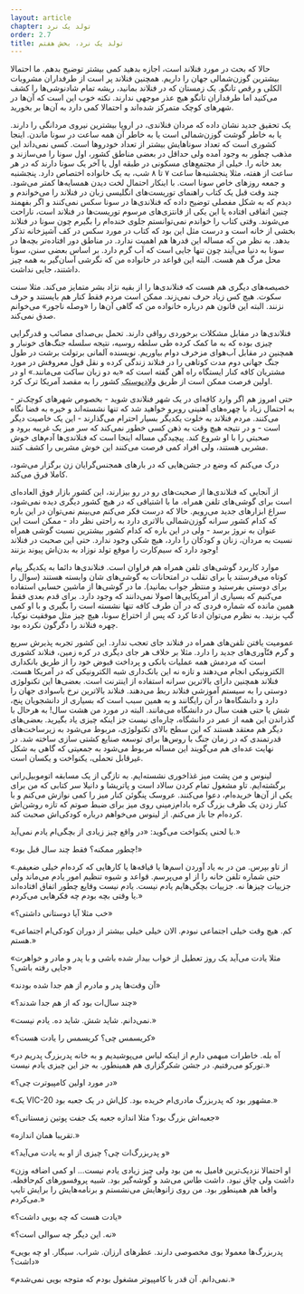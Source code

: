 ```yaml
---
layout: article
chapter: تولد یک نرد
order: 2.7
title: تولد یک نرد، بخش هفتم
---
```



حالا که بحث در مورد فنلاند است، اجازه بدهید کمی بیشتر توضیح بدهم. ما احتمالا بیشترین گوزن‌شمالی جهان را داریم. همچنین فنلاند پر است از طرفداران مشروبات الکلی و رقص تانگو. یک زمستان که در فنلاند بمانید، ریشه تمام شادنوشی‌ها را کشف می‌کنید اما طرفداران تانگو هیچ عذر موجهی ندارند. نکته خوب این است که آن‌ها در شهرهای کوچک متمرکز شده‌اند و احتمالا کمی دارد به آن‌ها بر بخورید. 

یک تحقیق جدید نشان داده که مردان فنلاندی، در اروپا بیشترین نیروی مردانگی را دارند. یا به خاطر گوشت گوزن‌شمالی است یا به خاطر آن همه ساعت در سونا ماندن. اینجا کشوری است که تعداد سوناهایش بیشتر از تعداد خودروها است. کسی نمی‌داند این مذهب چطور به وجود آمده ولی حداقل در بعضی مناطق کشور، اول سونا را می‌سازند و بعد خانه را. خیلی از مجتمع‌های مسکونی در طبقه اول یا آخر یک سونا دارند که در هر ساعت از هفته، مثلا پنجشنبه‌ها ساعت ۷ تا ۸ شب، به یک خانواده اختصاص دارد. پنجشنبه و جمعه روزهای خاص سونا است. با اینکار احتمال لخت دیدن همسایه‌ها کمتر می‌شود. چند وقت قبل یک کتاب راهنمای توریست‌های انگلیسی زبان در فنلاند را می‌خواندم و دیدم که به شکل مفصلی توضیح داده که فنلاندی‌ها در سونا سکس نمی‌کنند و اگر بفهمند چنین اتفاقی افتاده یا این یکی از فانتزی‌های مرسوم توریست‌ها در فنلاند است، ناراحت می‌شوند. وقتی کتاب را خواندم نمی‌توانستم جلوی خنده‌ام را بگیرم چون سونا در فنلاند بخشی از خانه است و درست مثل این بود که کتاب در مورد سکس در کف آشپزخانه تذکر بدهد. به نظر من که مساله این قدرها هم اهمیت ندارد. در مناطق دور افتاده‌تر بچه‌ها در سونا به دنیا می‌آیند چون تنها جایی است که آب گرم دارد. بر اساس بعضی سنن، سونا محل مرگ هم هست. البته این قواعد در خانواده من که نگرشی آسان‌گیر به همه چیز داشتند، جایی نداشت. 

خصیصه‌های دیگری هم هست که فنلاندی‌ها را از بقیه نژاد بشر متمایز می‌کند. مثلا سنت سکوت. هیچ کس زیاد حرف نمی‌زند. ممکن است مردم فقط کنار هم بایستند و حرف نزنند. البته این قانون هم درباره خانواده من که گاهی آن‌ها را «وصله ناجور» می‌خوانم صدق نمی‌کند. 

فنلاندی‌ها در مقابل مشکلات برخوردی رواقی‌ دارند. تحمل بی‌صدای مصائب و قدرگرایی چیزی بوده که به ما کمک کرده طی سلطه روسیه، نتیجه سلسله جنگ‌های خونبار و همچنین در مقابل آب‌هوای مزخرف دوام بیاوریم. نویسنده آلمانی برتولت برشت در طول جنگ جهانی دوم مدت کوتاهی را در فنلاند زندگی کرده و نقل قول معروفش در مورد مشتریان کافه کنار ایستگاه راه آهن گفته است که «به دو زبان ساکت می‌مانند.» او در اولین فرصت ممکن است از طریق <abbr title=" Vlodivostock">ولادیوستک</abbr > کشور را به مقصد آمریکا ترک کرد. 

حتی امروز هم اگر وارد کافه‌ای در یک شهر فنلاندی شوید - بخصوص شهرهای کوچک‌تر - به احتمال زیاد با چهره‌های آهنینی روبرو خواهید شد که تنها نشسته‌اند و خیره به فضا نگاه می‌کنند. مردم فنلاند به خلوت یکدیگر بسیار احترام می‌گذارند - این یک خاصیت دیگر است - و در نتیجه هیچ‌ وقت به ذهن کسی خطور نمی‌کند که سر میز یک غریبه برود و صحبتی را با او شروع کند. پیچیدگی مساله اینجا است که فنلاندی‌ها آدم‌های خوش مشربی هستند، ولی افراد کمی فرصت می‌کنند این خوش مشربی را کشف کنند. 

درک می‌کنم که وضع در جشن‌هایی که در بارهای همجنس‌گرایان زن برگزار می‌شود، کاملا فرق می‌کند. 

از آنجایی که فنلاندی‌ها از صحبت‌های رو در رو بیزارند، این کشور بازار فوق العاده‌ای است برای گوشی‌های تلفن همراه. ما با اشتیاقی که در هیچ کشور دیگری دیده نمی‌شود، سراغ ابزارهای جدید می‌رویم. حالا که درست فکر می‌کنم می‌بینم نمی‌توان در این باره که کدام کشور سرانه گوزن‌شمالی بالاتری دارد به راحتی نظر داد - ممکن است این عنوان به نروژ برسد - ولی در این باره که کدام کشور بیشترین نسبت گوشی همراه نسبت به مردان، زنان و کودکان را دارد، هیچ شکی وجود ندارد. حتی این صحبت در فنلاند وجود دارد که سیم‌کارت را موقع تولد نوزاد به بدن‌اش پیوند بزنند!

موارد کاربرد گوشی‌های تلفن همراه هم فراوان است. فنلاندی‌ها دائما به یکدیگر پیام کوتاه می‌فرستند یا برای تقلب در امتحانات به گوشی‌های شان وابسته هستند (سوال را برای دوستی بفرستید و منتظر جواب بمانید). ما در گوشی‌ها از ماشین حسابی استفاده می‌کنیم که بسیاری از آمریکایی‌ها اصولا نمی‌دانند که وجود دارد. برای قدم بعدی فقط همین مانده که شماره فردی که در آن طرف کافه تنها نشسته‌ است را بگیری و با او کمی گپ بزنید. به نظرم می‌توان ادعا کرد که پس از اختراع سونا، هیچ چیز مثل موفقیت نوکیا، چهره فنلاند را دگرگون نکرده بود. 

عمومیت یافتن تلفن‌های همراه در فنلاند جای تعجب ندارد. این کشور تجربه پذیرش سریع و گرم فنّآوری‌های جدید را دارد. مثلا بر خلاف هر جای دیگری در کره زمین، فنلاند کشوری است که مردمش همه عملیات بانکی و پرداخت قبوض خود را از طریق بانکداری الکترونیکی انجام می‌دهند و تازه نه این بانک‌داری شبه الکترونیکی که در آمریکا هست. فنلاند همچنین دارای بالاترین سرانه استفاده از اینترنت است. بعضی‌ها این تکنولوژی دوستی را به سیستم آموزشی فنلاند ربط می‌دهند. فنلاند بالاترین نرخ باسوادی جهان را دارد و دانشگاه‌ها در آن رایگانند و به همین سبب است که بسیاری از دانشجویان پنج، شش یا حتی هفت سال در دانشگاه می‌مانند. البته در مورد من هشت سال! به هرحال با گذراندن این همه از عمر در دانشگاه، چاره‌ای نیست جز اینکه چیزی یاد بگیرید. بعضی‌های دیگر هم معتقد هستند که این سطح بالای تکنولوژی، مربوط می‌شود به زیرساخت‌های قدرتمندی که در زمان جنگ با روس‌ها برای توسعه صنایع کشتی‌ سازی ساخته شد. در نهایت عده‌ای هم می‌گویند این مساله مربوط می‌شود به جمعیتی که گاهی به شکل غیرقابل تحملی، یکنواخت و یکسان است. 


<div class="journal">

لینوس و من پشت میز غذاخوری نشسته‌ایم. به تازگی از یک مسابقه اتوموبیل‌رانی برگشته‌ایم. تاو مشغول تمام کردن سالاد است و پاتریشا و دانیلا سر کتابی که من برای یکی از آن‌ها خریده‌ام، دعوا می‌کنند. عروسک پنگوئن کنار میز را کمی نوازش می‌کنم و با کنار زدن یک ظرف بزرگ کره بادام‌زمینی روی میز برای ضبط صوتم که تازه روشن‌اش کرده‌ام جا باز می‌کنم. از لینوس می‌خواهم درباره کودکی‌اش صحبت کند. 

با لحنی یکنواخت می‌گوید: «در واقع چیز زیادی از بچگی‌ام یادم نمی‌آید.»

«چطور ممکنه؟ فقط چند سال قبل بود!»

«از تاو بپرس. من در به یاد آوردن اسم‌ها یا قیافه‌ها یا کارهایی که کرده‌ام خیلی ضعیفم. حتی شماره تلفن خانه را از او می‌پرسم. قواعد و شیوه تنظیم امور یادم می‌ماند ولی جزییات چیزها نه. جزییات بچگی‌هایم یادم نیست. یادم نیست وقایع چطور اتفاق افتاده‌اند یا وقتی بچه بودم چه فکرهایی می‌کردم.»

«خب مثلا آیا دوستانی داشتی؟»

«کم. هیچ وقت خیلی اجتماعی نبودم. الان خیلی خیلی بیشتر از دوران کودکی‌ام اجتماعی هستم.»

«مثلا یادت می‌آید یک روز تعطیل از خواب بیدار شده باشی و با پدر و مادر و خواهرت جایی رفته باشی؟»

«آن وقت‌ها پدر و مادرم از هم جدا شده بودند»

«چند سال‌ات بود که از هم جدا شدند؟»

«نمی‌دانم. شاید شش. شاید ده. یادم نیست.»

«کریسمس چی؟ کریسمس را یادت هست؟»

«آه بله. خاطرات مبهمی دارم از اینکه لباس می‌پوشیدیم و به خانه پدربزرگ پدریم در تورکو می‌رفتیم. در جشن شکرگزاری هم همینطور. به جز این چیزی یادم نیست.»

«در مورد اولین کامپیوترت چی؟»

«یک VIC-20 مشهور بود که پدربزرگ مادری‌ام خریده بود. کل‌اش در یک جعبه بود.»

«جعبه‌اش بزرگ بود؟ مثلا اندازه جعبه یک جفت پوتین زمستانی؟»

«تقریبا همان اندازه.»

«و پدربزرگ‌ات چی؟ چیزی از او به یادت می‌آید؟»

«او احتمالا نزدیک‌ترین فامیل به من بود ولی چیز زیادی یادم نیست... او کمی اضافه وزن داشت ولی چاق نبود. داشت طاس می‌شد و گوشه‌گیر بود. شبیه پروفسورهای کم‌حافظه. واقعا هم همینطور بود. من روی زانوهایش می‌نشستم و برنامه‌هایش را برایش تایپ می‌کردم.»

«یادت هست که چه بویی داشت؟»

«نه. این دیگر چه سوالی است؟»

«پدربزرگ‌ها معمولا بوی مخصوصی دارند. عطرهای ارزان. شراب. سیگار. او چه بویی داشت؟»

«نمی‌دانم. آن قدر با کامپیوتر مشغول بودم که متوجه بویی نمی‌شدم.»


</div >
